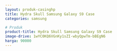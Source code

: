 ```yaml
---
layout: produk-casinghp
title: Hydra Skull Samsung Galaxy S9 Case
categories: samsung

# Produk
product-title: Hydra Skull Samsung Galaxy S9 Case
image-drive: 1wYC0KQ6VGnKy1sZI-wbyQpwTm-bBEgN6
harga: 90000
---
```

